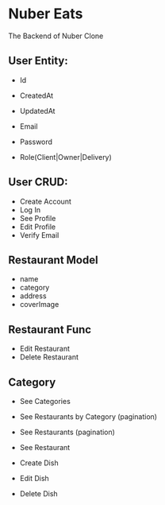 # Nuber Eats

The Backend of Nuber Clone

## User Entity:

- Id
- CreatedAt
- UpdatedAt

- Email
- Password
- Role(Client|Owner|Delivery)

## User CRUD:

- Create Account
- Log In
- See Profile
- Edit Profile
- Verify Email

## Restaurant Model

- name
- category
- address 
- coverImage

## Restaurant Func

- Edit Restaurant
- Delete Restaurant

## Category

- See Categories
- See Restaurants by Category (pagination)
- See Restaurants (pagination)
- See Restaurant

- Create Dish
- Edit Dish
- Delete Dish